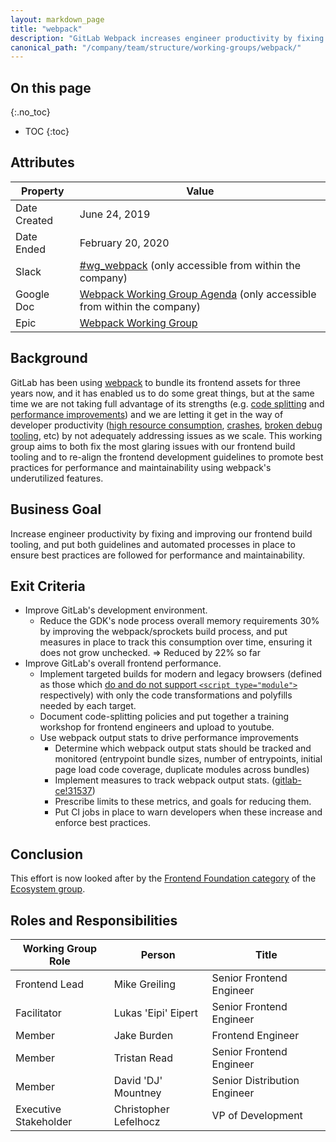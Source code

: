 ```yaml
---
layout: markdown_page
title: "webpack"
description: "GitLab Webpack increases engineer productivity by fixing and improving our frontend build tooling, and put both guidelines and automated processes in place"
canonical_path: "/company/team/structure/working-groups/webpack/"
---
```


## On this page
{:.no_toc}

- TOC
{:toc}

## Attributes

| Property     | Value |
|--------------|-------|
| Date Created | June 24, 2019 |
| Date Ended   | February 20, 2020 |
| Slack        | [#wg_webpack](https://gitlab.slack.com/archives/CKX0P3MHU/p1561408727000200) (only accessible from within the company) |
| Google Doc   | [Webpack Working Group Agenda](https://docs.google.com/document/d/1moJhc9pdJMibRNQERlI7tMN51u_fu1_BicCYPURuy6g/edit#) (only accessible from within the company) |
| Epic         | [Webpack Working Group](https://gitlab.com/groups/gitlab-org/-/epics/1541) |

## Background

GitLab has been using [webpack](https://webpack.js.org) to bundle its frontend assets for three years now, and it has enabled us to do some great things, but at the same time we are not taking full advantage of its strengths (e.g. [code splitting](https://webpack.js.org/guides/code-splitting/) and [performance improvements](https://twitter.com/TheLarkInn/status/1012429019063578624)) and we are letting it get in the way of developer productivity ([high resource consumption](https://gitlab.com/gitlab-org/gitlab-ce/issues/32893), [crashes](https://gitlab.com/gitlab-org/gitlab-development-kit/issues/458), [broken debug tooling](https://gitlab.com/gitlab-org/gitlab-ce/issues/46524), etc) by not adequately addressing issues as we scale. This working group aims to both fix the most glaring issues with our frontend build tooling and to re-align the frontend development guidelines to promote best practices for performance and maintainability using webpack's underutilized features.

## Business Goal

Increase engineer productivity by fixing and improving our frontend build tooling, and put both guidelines and automated processes in place to ensure best practices are followed for performance and maintainability.

## Exit Criteria

- Improve GitLab's development environment.
    - Reduce the GDK's node process overall memory requirements 30% by improving the webpack/sprockets build process, and put measures in place to track this consumption over time, ensuring it does not grow unchecked. => Reduced by 22% so far
- Improve GitLab's overall frontend performance.
    - Implement targeted builds for modern and legacy browsers (defined as those which [do and do not support `<script type="module">`](https://jakearchibald.com/2017/es-modules-in-browsers/#nomodule-for-backwards-compatibility) respectively) with only the code transformations and polyfills needed by each target.
    - Document code-splitting policies and put together a training workshop for frontend engineers and upload to youtube.
    - Use webpack output stats to drive performance improvements
        - Determine which webpack output stats should be tracked and monitored (entrypoint bundle sizes, number of entrypoints, initial page load code coverage, duplicate modules across bundles)
        - Implement measures to track webpack output stats. ([gitlab-ce!31537](https://gitlab.com/gitlab-org/gitlab-ce/merge_requests/31537))
        - Prescribe limits to these metrics, and goals for reducing them.
        - Put CI jobs in place to warn developers when these increase and enforce best practices.

## Conclusion

This effort is now looked after by the [Frontend Foundation category](https://about.gitlab.com/direction/create/ecosystem/frontend-ux-foundations/) of the [Ecosystem group](https://about.gitlab.com/direction/create/ecosystem/).

## Roles and Responsibilities

| Working Group Role    | Person                | Title                          |
|-----------------------|-----------------------|--------------------------------|
| Frontend Lead         | Mike Greiling         | Senior Frontend Engineer       |
| Facilitator           | Lukas 'Eipi' Eipert   | Senior Frontend Engineer       |
| Member                | Jake Burden           | Frontend Engineer              |
| Member                | Tristan Read          | Senior Frontend Engineer       |
| Member                | David 'DJ' Mountney   | Senior Distribution Engineer   |
| Executive Stakeholder | Christopher Lefelhocz | VP of Development        |
